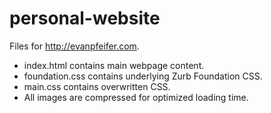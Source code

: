 # personal-website
Files for http://evanpfeifer.com.

* index.html contains main webpage content.
* foundation.css contains underlying Zurb Foundation CSS.
* main.css contains overwritten CSS.
* All images are compressed for optimized loading time.
